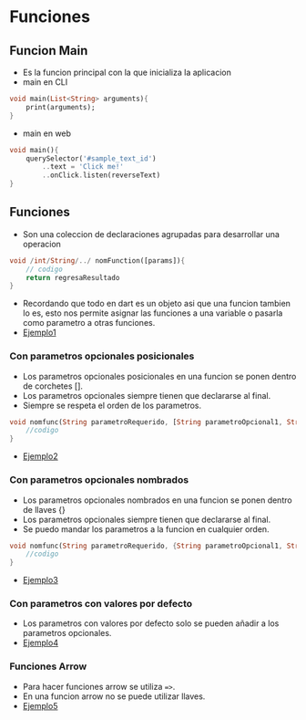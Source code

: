 # Funciones

## Funcion Main
- Es la funcion principal con la que inicializa la aplicacion
- main en CLI
```dart
void main(List<String> arguments){
    print(arguments);
}
```
- main en web
```dart
void main(){
    querySelector('#sample_text_id')
        ..text = 'Click me!'
        ..onClick.listen(reverseText)
}
```

## Funciones
- Son una coleccion de declaraciones agrupadas para desarrollar una operacion
```dart
void /int/String/../ nomFunction([params]){
    // codigo
    return regresaResultado
}
```
- Recordando que todo en dart es un objeto asi que una funcion tambien lo es, esto nos permite asignar las funciones a una variable o pasarla como parametro a otras funciones.
- [Ejemplo1](../examples/4-funciones/ejemplo1/README.md)

### Con parametros opcionales posicionales
- Los parametros opcionales posicionales en una funcion se ponen dentro de corchetes [].
- Los parametros opcionales siempre tienen que declararse al final.
- Siempre se respeta el orden de los parametros.
```dart
void nomfunc(String parametroRequerido, [String parametroOpcional1, String parametroOpcional2]){
    //codigo
}
``` 
- [Ejemplo2](../examples/4-funciones/ejemplo2/README.md)

### Con parametros opcionales nombrados
- Los parametros opcionales nombrados en una funcion se ponen dentro de llaves {}
- Los parametros opcionales siempre tienen que declararse al final.
- Se puedo mandar los parametros a la funcion en cualquier orden.
```dart
void nomfunc(String parametroRequerido, {String parametroOpcional1, String parametroOpcional2}){
    //codigo
}
```
- [Ejemplo3](../examples/4-funciones/ejemplo3/README.md)

### Con parametros con valores por defecto
- Los parametros con valores por defecto solo se pueden añadir a los parametros opcionales.
- [Ejemplo4](../examples/4-funciones/ejemplo4/README.md)

### Funciones Arrow
- Para hacer funciones arrow se utiliza `=>`.
- En una funcion arrow no se puede utilizar llaves.
- [Ejemplo5](../examples/4-funciones/ejemplo5/README.md)